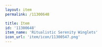 ```yaml
---
layout: item
permalink: /11300648

title: Item
id: '11300648'
item_name: 'Ritualistic Serenity Winglets'
icon_url: 'item/icon/11300547.png'
---
```

